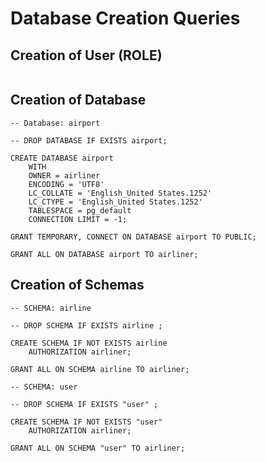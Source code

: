 # Database Creation Queries  

## Creation of User (ROLE) 

```console

```

## Creation of Database

```console
-- Database: airport

-- DROP DATABASE IF EXISTS airport;

CREATE DATABASE airport
    WITH
    OWNER = airliner
    ENCODING = 'UTF8'
    LC_COLLATE = 'English_United States.1252'
    LC_CTYPE = 'English_United States.1252'
    TABLESPACE = pg_default
    CONNECTION LIMIT = -1;

GRANT TEMPORARY, CONNECT ON DATABASE airport TO PUBLIC;

GRANT ALL ON DATABASE airport TO airliner;
```

## Creation of Schemas 

```console
-- SCHEMA: airline

-- DROP SCHEMA IF EXISTS airline ;

CREATE SCHEMA IF NOT EXISTS airline
    AUTHORIZATION airliner;

GRANT ALL ON SCHEMA airline TO airliner;

-- SCHEMA: user

-- DROP SCHEMA IF EXISTS "user" ;

CREATE SCHEMA IF NOT EXISTS "user"
    AUTHORIZATION airliner;

GRANT ALL ON SCHEMA "user" TO airliner;
```
